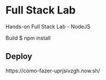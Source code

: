 <h1>Full Stack Lab</h1>

Hands-on Full Stack Lab - NodeJS

Build
$ npm install

<h2>Deploy</h2>
https://como-fazer-uprjsivzgh.now.sh/
